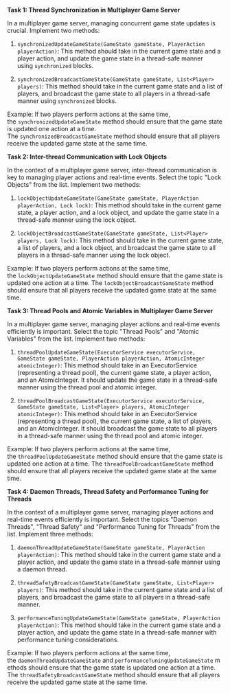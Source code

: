 **Task 1: Thread Synchronization in Multiplayer Game Server**

In a multiplayer game server, managing concurrent game state updates is crucial. Implement two methods:

1. `synchronizedUpdateGameState(GameState gameState, PlayerAction playerAction)`: This method should take in the current game state and a player action, and update the game state in a thread-safe manner using `synchronized` blocks.
    
2. `synchronizedBroadcastGameState(GameState gameState, List<Player> players)`: This method should take in the current game state and a list of players, and broadcast the game state to all players in a thread-safe manner using `synchronized` blocks.
    

Example: If two players perform actions at the same time, the `synchronizedUpdateGameState` method should ensure that the game state is updated one action at a time. The `synchronizedBroadcastGameState` method should ensure that all players receive the updated game state at the same time.

**Task 2: Inter-thread Communication with Lock Objects**

In the context of a multiplayer game server, inter-thread communication is key to managing player actions and real-time events. Select the topic "Lock Objects" from the list. Implement two methods:

1. `lockObjectUpdateGameState(GameState gameState, PlayerAction playerAction, Lock lock)`: This method should take in the current game state, a player action, and a lock object, and update the game state in a thread-safe manner using the lock object.
    
2. `lockObjectBroadcastGameState(GameState gameState, List<Player> players, Lock lock)`: This method should take in the current game state, a list of players, and a lock object, and broadcast the game state to all players in a thread-safe manner using the lock object.
    

Example: If two players perform actions at the same time, the `lockObjectUpdateGameState` method should ensure that the game state is updated one action at a time. The `lockObjectBroadcastGameState` method should ensure that all players receive the updated game state at the same time.

**Task 3: Thread Pools and Atomic Variables in Multiplayer Game Server**

In a multiplayer game server, managing player actions and real-time events efficiently is important. Select the topic "Thread Pools" and "Atomic Variables" from the list. Implement two methods:

1. `threadPoolUpdateGameState(ExecutorService executorService, GameState gameState, PlayerAction playerAction, AtomicInteger atomicInteger)`: This method should take in an ExecutorService (representing a thread pool), the current game state, a player action, and an AtomicInteger. It should update the game state in a thread-safe manner using the thread pool and atomic integer.
    
2. `threadPoolBroadcastGameState(ExecutorService executorService, GameState gameState, List<Player> players, AtomicInteger atomicInteger)`: This method should take in an ExecutorService (representing a thread pool), the current game state, a list of players, and an AtomicInteger. It should broadcast the game state to all players in a thread-safe manner using the thread pool and atomic integer.
    

Example: If two players perform actions at the same time, the `threadPoolUpdateGameState` method should ensure that the game state is updated one action at a time. The `threadPoolBroadcastGameState` method should ensure that all players receive the updated game state at the same time.

**Task 4: Daemon Threads, Thread Safety and Performance Tuning for Threads**

In the context of a multiplayer game server, managing player actions and real-time events efficiently is important. Select the topics "Daemon Threads", "Thread Safety" and "Performance Tuning for Threads" from the list. Implement three methods:

1. `daemonThreadUpdateGameState(GameState gameState, PlayerAction playerAction)`: This method should take in the current game state and a player action, and update the game state in a thread-safe manner using a daemon thread.
    
2. `threadSafetyBroadcastGameState(GameState gameState, List<Player> players)`: This method should take in the current game state and a list of players, and broadcast the game state to all players in a thread-safe manner.
    
3. `performanceTuningUpdateGameState(GameState gameState, PlayerAction playerAction)`: This method should take in the current game state and a player action, and update the game state in a thread-safe manner with performance tuning considerations.
    

Example: If two players perform actions at the same time, the `daemonThreadUpdateGameState` and `performanceTuningUpdateGameState` methods should ensure that the game state is updated one action at a time. The `threadSafetyBroadcastGameState` method should ensure that all players receive the updated game state at the same time.